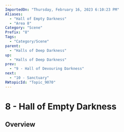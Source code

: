 ```yaml
---
ImportedOn: "Thursday, February 16, 2023 6:10:23 PM"
Aliases:
  - "Hall of Empty Darkness"
  - "Area 8"
Category: "Scene"
Prefix: "8"
Tags:
  - "Category/Scene"
parent:
  - "Halls of Deep Darkness"
up:
  - "Halls of Deep Darkness"
prev:
  - "9 - Hall of Devouring Darkness"
next:
  - "10 - Sanctuary"
RWtopicId: "Topic_9070"
---
```

# 8 - Hall of Empty Darkness
## Overview
